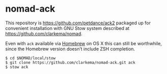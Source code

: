 # nomad-ack

This repository is https://github.com/petdance/ack2 packaged up for convenient installation with GNU Stow system described at https://github.com/clarkema/nomad.

Even with `ack` available via [Homebrew](http://brew.sh) on OS X this can still be worthwhile, since the Homebrew version doesn’t include ZSH completion.

```
$ cd $NOMAD/local/stow
$ git clone https://github.com/clarkema/nomad-ack.git ack
$ stow ack
```

